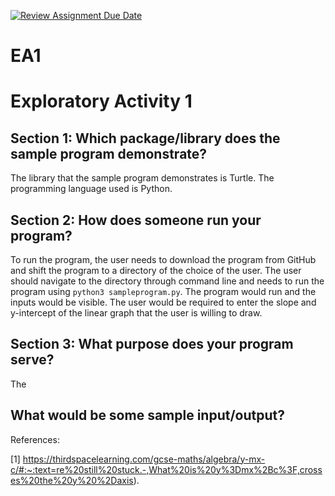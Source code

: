 [![Review Assignment Due Date](https://classroom.github.com/assets/deadline-readme-button-24ddc0f5d75046c5622901739e7c5dd533143b0c8e959d652212380cedb1ea36.svg)](https://classroom.github.com/a/FJiO-WNb)
# EA1

# Exploratory Activity 1

## Section 1: Which package/library does the sample program demonstrate?
The library that the sample program demonstrates is Turtle. The programming language used is Python.

## Section 2: How does someone run your program?
To run the program, the user needs to download the program from GitHub and shift the program to a directory of the choice of the user. The user should navigate to the directory through command line and needs to run the program using `python3 sampleprogram.py`. The program would run and the inputs would be visible. The user would be required to enter the slope and y-intercept of the linear graph that the user is willing to draw. 

## Section 3: What purpose does your program serve?
The 

## What would be some sample input/output?


References:

[1] https://thirdspacelearning.com/gcse-maths/algebra/y-mx-c/#:~:text=re%20still%20stuck.-,What%20is%20y%3Dmx%2Bc%3F,crosses%20the%20y%20%2Daxis). 
